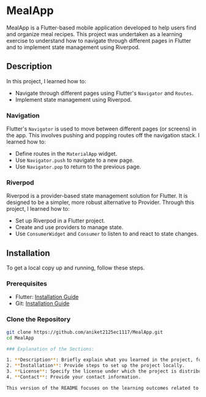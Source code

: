 # MealApp

MealApp is a Flutter-based mobile application developed to help users find and organize meal recipes. This project was undertaken as a learning exercise to understand how to navigate through different pages in Flutter and to implement state management using Riverpod.

## Description

In this project, I learned how to:

- Navigate through different pages using Flutter's `Navigator` and `Routes`.
- Implement state management using Riverpod.

### Navigation

Flutter's `Navigator` is used to move between different pages (or screens) in the app. This involves pushing and popping routes off the navigation stack. I learned how to:

- Define routes in the `MaterialApp` widget.
- Use `Navigator.push` to navigate to a new page.
- Use `Navigator.pop` to return to the previous page.

### Riverpod

Riverpod is a provider-based state management solution for Flutter. It is designed to be a simpler, more robust alternative to Provider. Through this project, I learned how to:

- Set up Riverpod in a Flutter project.
- Create and use providers to manage state.
- Use `ConsumerWidget` and `Consumer` to listen to and react to state changes.

## Installation

To get a local copy up and running, follow these steps.

### Prerequisites

- Flutter: [Installation Guide](https://flutter.dev/docs/get-started/install)
- Git: [Installation Guide](https://git-scm.com/book/en/v2/Getting-Started-Installing-Git)

### Clone the Repository

```sh
git clone https://github.com/aniket2125ec1117/MealApp.git
cd MealApp

### Explanation of the Sections:

1. **Description**: Briefly explain what you learned in the project, focusing on navigation and Riverpod.
2. **Installation**: Provide steps to set up the project locally.
3. **License**: Specify the license under which the project is distributed.
4. **Contact**: Provide your contact information.

This version of the README focuses on the learning outcomes related to navigation and Riverpod, as you requested.
